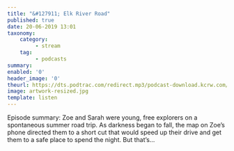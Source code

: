 ```yaml
---
title: "&#127911; Elk River Road"
published: true
date: 20-06-2019 13:01
taxonomy:
    category:
         - stream
    tag:
         - podcasts
summary:
enabled: '0'
header_image: '0'
theurl: https://dts.podtrac.com/redirect.mp3/podcast-download.kcrw.com/kcrw/audio/podcast/etc/nw/KCRW-nocturne-elk_river_road-190611.mp3
image: artwork-resized.jpg
template: listen
---
```

 
Episode summary: Zoe and Sarah were young, free explorers on a spontaneous summer road trip. As darkness began to fall, the map on Zoe’s phone directed them to a short cut that would speed up their drive and get them to a safe place to spend the night. But that’s…
